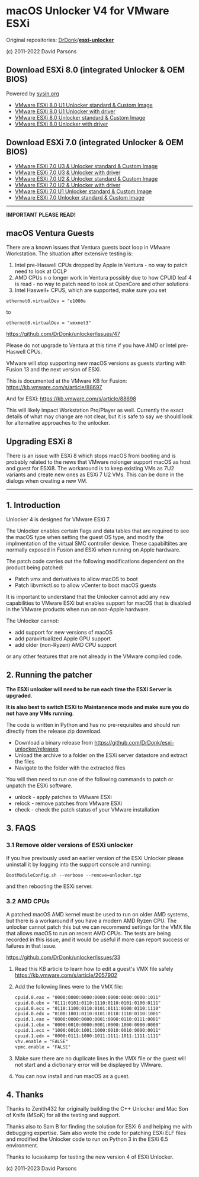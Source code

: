 # macOS Unlocker V4 for VMware ESXi

Original repositories: [DrDonk](https://github.com/DrDonk)/**[esxi-unlocker](https://github.com/DrDonk/esxi-unlocker)**

(c) 2011-2022 David Parsons

## Download ESXi 8.0 (integrated Unlocker & OEM BIOS)

Powered by [sysin.org](https://sysin.org/)


- [VMware ESXi 8.0 U1 Unlocker standard & Custom Image](https://sysin.org/blog/vmware-esxi-8-u1-oem/)
- [VMware ESXi 8.0 U1 Unlocker with driver](https://sysin.org/blog/vmware-esxi-8-u1-sysin/)
- [VMware ESXi 8.0 Unlocker standard & Custom Image](https://sysin.org/blog/vmware-esxi-8-oem/)
- [VMware ESXi 8.0 Unlocker with driver](https://sysin.org/blog/vmware-esxi-8-sysin/)

## Download ESXi 7.0 (integrated Unlocker & OEM BIOS)

- [VMware ESXi 7.0 U3 & Unlocker standard & Custom Image](https://sysin.org/blog/vmware-esxi-7-u3-oem/)
- [VMware ESXi 7.0 U3 & Unlocker with driver](https://sysin.org/blog/vmware-esxi-7-u3-sysin/)
- [VMware ESXi 7.0 U2 & Unlocker standard & Custom Image](https://sysin.org/blog/vmware-esxi-7-u2-oem/)
- [VMware ESXi 7.0 U2 & Unlocker with driver](https://sysin.org/blog/vmware-esxi-7-u2-sysin/)
- [VMware ESXi 7.0 U1 Unlocker standard & Custom Image](https://sysin.org/blog/vmware-esxi-7-u1-oem/)
- [VMware ESXi 7.0 Unlocker standard & Custom Image](https://sysin.org/blog/vmware-esxi-7-ome/)

---

**IMPORTANT PLEASE READ!**

## macOS Ventura Guests

There are a known issues that Ventura guests boot loop in VMware Workstation. The situation after extensive testing is:

1. Intel pre-Haswell CPUs dropped by Apple in Ventura - no way to patch need to look at OCLP
2. AMD CPUs n o longer work in Ventura possibly due to how CPUID leaf 4 is read - no way to patch need to look at OpenCore and other solutions
3. Intel Haswell+ CPUS, which are supported, make sure you set

`ethernet0.virtualDev = "e1000e`

to

`ethernet0.virtualDev = "vmxnet3"`

<https://github.com/DrDonk/unlocker/issues/47>

Please do not upgrade to Ventura at this time if you have AMD or Intel pre-Haswell CPUs.

VMware will stop supporting new macOS versions as guests starting with Fusion 13 and the next version of ESXi.

This is documented at the VMware KB for Fusion:
<https://kb.vmware.com/s/article/88697>

And for ESXi:
<https://kb.vmware.com/s/article/88698>

This will likely impact Workstation Pro/Player as well. Currently the exact details of what may change are not clear, but
it is safe to say we should look for alternative approaches to the unlocker.

## Upgrading ESXi 8

There is an issue with ESXi 8 which stops macOS from booting and is probably related to the news that VMware nolonger support macOS as host and guest
for ESXi8. The workaround is to keep existing VMs as 7U2 variants and create new ones as ESXi 7 U2 VMs. This can be done in the dialogs when creating a new VM.

---

## 1. Introduction

Unlocker 4 is designed for VMware ESXi 7.

The Unlocker enables certain flags and data tables that are required to see the macOS type when setting
the guest OS type, and modify the implmentation of the virtual SMC controller device. These capabiltiites are normally
exposed in Fusion and ESXi when running on Apple hardware.

The patch code carries out the following modifications dependent on the product being patched:

- Patch vmx and derivatives to allow macOS to boot
- Patch libvmkctl.so to allow vCenter to boot macOS guests

It is important to understand that the Unlocker cannot add any new capabilities to VMware ESXi
but enables support for macOS that is disabled in the VMware products when run on non-Apple hardware.

The Unlocker cannot:

- add support for new versions of macOS
- add paravirtualized Apple GPU support
- add older (non-Ryzen) AMD CPU support

or any other features that are not already in the VMware compiled code.

## 2. Running the patcher

**The ESXi unlocker will need to be run each time the ESXi Server is upgraded**.

**It is also best to switch ESXi to Maintanence mode and make sure you do not have any VMs running**.

The code is written in Python and has no pre-requisites and should run directly from the release zip download.

- Download a binary release from <https://github.com/DrDonk/esxi-unlocker/releases>
- Unload the archive to a folder on the ESXi server datastore and extract the files
- Navigate to the folder with the extracted files

You will then need to run one of the following commands to patch or unpatch the ESXi software.

- unlock - apply patches to VMware ESXi
- relock - remove patches from VMware ESXi
- check  - check the patch status of your VMware installation

## 3. FAQS

### 3.1 Remove older versions of ESXi unlocker

If you hve previously used an earlier version of the ESXi Unlocker please uninstall it by logging into the
support console and running:

```BootModuleConfig.sh --verbose --remove=unlocker.tgz```

and then rebooting the ESXi server.

### 3.2 AMD CPUs

A patched macOS AMD kernel must be used to run on older AMD systems, but there is a workaround if you have a modern
AMD Ryzen CPU. The unlocker cannot patch this but we can recommend settings for the VMX file that allows macOS to
run on recent AMD CPUs. The tests are being recorded in this issue, and it would be useful if more can report
success or failures in that issue.

<https://github.com/DrDonk/unlocker/issues/33>

1. Read this KB article to learn how to edit a guest's VMX file safely <https://kb.vmware.com/s/article/2057902>

2. Add the following lines were to the VMX file:

   ```txt
   cpuid.0.eax = "0000:0000:0000:0000:0000:0000:0000:1011"
   cpuid.0.ebx = "0111:0101:0110:1110:0110:0101:0100:0111"
   cpuid.0.ecx = "0110:1100:0110:0101:0111:0100:0110:1110"
   cpuid.0.edx = "0100:1001:0110:0101:0110:1110:0110:1001"
   cpuid.1.eax = "0000:0000:0000:0001:0000:0110:0111:0001"
   cpuid.1.ebx = "0000:0010:0000:0001:0000:1000:0000:0000"
   cpuid.1.ecx = "1000:0010:1001:1000:0010:0010:0000:0011"
   cpuid.1.edx = "0000:0111:1000:1011:1111:1011:1111:1111"
   vhv.enable = "FALSE"
   vpmc.enable = "FALSE"
   ```

3. Make sure there are no duplicate lines in the VMX file or the guest will not start and a dictionary error will be displayed by VMware.

4. You can now install and run macOS as a guest.

## 4. Thanks

Thanks to Zenith432 for originally building the C++ Unlocker and Mac Son of Knife
(MSoK) for all the testing and support.

Thanks also to Sam B for finding the solution for ESXi 6 and helping me with
debugging expertise. Sam also wrote the code for patching ESXi ELF files and
modified the Unlocker code to run on Python 3 in the ESXi 6.5 environment.

Thanks to lucaskamp for testing the new version 4 of ESXi Unlocker.

(c) 2011-2023 David Parsons
